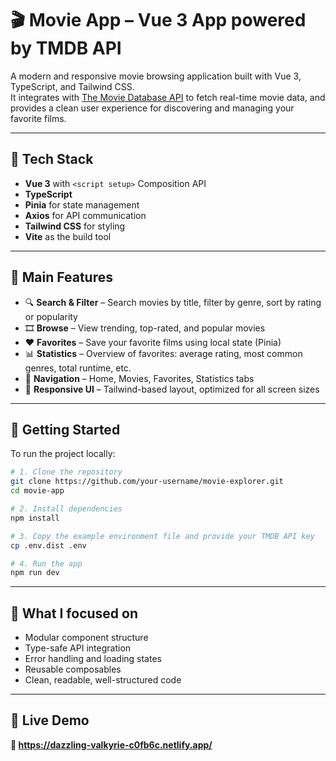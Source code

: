 # 🎬 Movie App – Vue 3 App powered by TMDB API

A modern and responsive movie browsing application built with Vue 3, TypeScript, and Tailwind CSS.  
It integrates with [The Movie Database API](https://developer.themoviedb.org/) to fetch real-time movie data, and provides a clean user experience for discovering and managing your favorite films.

---

## 🔧 Tech Stack

- **Vue 3** with `<script setup>` Composition API
- **TypeScript**
- **Pinia** for state management
- **Axios** for API communication
- **Tailwind CSS** for styling
- **Vite** as the build tool

---

## 📁 Main Features

- 🔍 **Search & Filter** – Search movies by title, filter by genre, sort by rating or popularity
- 🎞️ **Browse** – View trending, top-rated, and popular movies
- ❤️ **Favorites** – Save your favorite films using local state (Pinia)
- 📊 **Statistics** – Overview of favorites: average rating, most common genres, total runtime, etc.
- 🧭 **Navigation** – Home, Movies, Favorites, Statistics tabs
- 📱 **Responsive UI** – Tailwind-based layout, optimized for all screen sizes

---

## 🚀 Getting Started

To run the project locally:

```bash
# 1. Clone the repository
git clone https://github.com/your-username/movie-explorer.git
cd movie-app

# 2. Install dependencies
npm install

# 3. Copy the example environment file and provide your TMDB API key
cp .env.dist .env

# 4. Run the app
npm run dev
```

---

## 🧠 What I focused on

- Modular component structure
- Type-safe API integration
- Error handling and loading states
- Reusable composables
- Clean, readable, well-structured code

---

## 📌 Live Demo

**🔗 https://dazzling-valkyrie-c0fb6c.netlify.app/**
